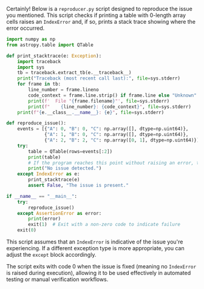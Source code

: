 Certainly! Below is a `reproducer.py` script designed to reproduce the issue you mentioned. This script checks if printing a table with 0-length array cells raises an `IndexError` and, if so, prints a stack trace showing where the error occurred. 

```python
import numpy as np
from astropy.table import QTable

def print_stacktrace(e: Exception):
    import traceback
    import sys
    tb = traceback.extract_tb(e.__traceback__)
    print("Traceback (most recent call last):", file=sys.stderr)
    for frame in tb:
        line_number = frame.lineno
        code_context = frame.line.strip() if frame.line else "Unknown"
        print(f'  File "{frame.filename}"', file=sys.stderr)
        print(f"    {line_number}: {code_context}", file=sys.stderr)
    print(f"{e.__class__.__name__}: {e}", file=sys.stderr)

def reproduce_issue():
    events = [{"A": 0, "B": 0, "C": np.array([], dtype=np.uint64)},
              {"A": 1, "B": 0, "C": np.array([], dtype=np.uint64)},
              {"A": 2, "B": 2, "C": np.array([0, 1], dtype=np.uint64)}]
    try:
        table = QTable(rows=events[:2])
        print(table)
        # If the program reaches this point without raising an error, the issue is not present.
        print("No issue detected.")
    except IndexError as e:
        print_stacktrace(e)
        assert False, "The issue is present."

if __name__ == "__main__":
    try:
        reproduce_issue()
    except AssertionError as error:
        print(error)
        exit(1)  # Exit with a non-zero code to indicate failure
    exit(0)
```

This script assumes that an `IndexError` is indicative of the issue you're experiencing. If a different exception type is more appropriate, you can adjust the `except` block accordingly. 

The script exits with code 0 when the issue is fixed (meaning no `IndexError` is raised during execution), allowing it to be used effectively in automated testing or manual verification workflows.